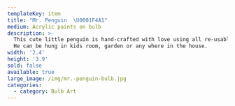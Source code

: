 ```yaml
---
templateKey: item
title: "Mr. Penguin  \U0001F4A1"
medium: Acrylic paints on bulb
description: >-
  This cute little penguin is hand-crafted with love using all re-usable items.
  He can be hung in kids room, garden or any where in the house.
width: '2.4'
height: '3.9'
sold: false
available: true
large_image: /img/mr.-penguin-bulb.jpg
categories:
  - category: Bulb Art
---
```



